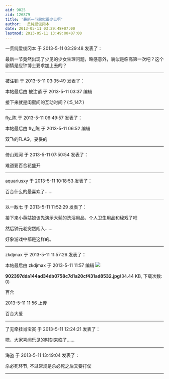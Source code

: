 ```yaml
---
aid: 9025
zid: 126879
title: '最新一节貌似很少见啊'
author: 一贯纯爱俊冈本
date: 2013-05-11 03:29:48+07:00
lastmod: 2013-05-11 13:49:00+07:00
---
```


一贯纯爱俊冈本 于 2013-5-11 03:29:48 发表了：

最新一节竟然出现了少见的少女生理问题，略感意外，貌似是临高第一次吧？这个剧情是应钟博士要求加上去的？

---------

被注销 于 2013-5-11 03:35:49 发表了：

本帖最后由 被注销 于 2013-5-11 03:37 编辑 

接下来就是闺蜜间的互动时间？{:5\_147:}

---------

fly_陈 于 2013-5-11 06:49:57 发表了：

本帖最后由 fly\_陈 于 2013-5-11 06:52 编辑 

双飞的FLAG，妥妥的

---------

倚山观河 于 2013-5-11 07:50:54 发表了：

难道要百合花盛开

---------

aquariusxy 于 2013-5-11 10:18:53 发表了：

百合什么的最喜欢了......

---------

以一敌七 于 2013-5-11 11:52:29 发表了：

接下来小英姑娘该先演示大髡的洗浴用品、个人卫生用品和秘戏了吧

然后钟元老突然闯入……

好象游戏中都是这样的。

---------

zkdjmax 于 2013-5-11 11:57:26 发表了：

本帖最后由 zkdjmax 于 2013-5-11 11:57 编辑 ![](https://cdn.jsdelivr.net/gh/lzjluzijie/beichao@main/img/115650mouglni63ronp5um.jpg)



**902397dda144ad34db0758c7d1a20cf431ad8532.jpg**(34.44 KB, 下载次数: 0)



百合



2013-5-11 11:56 上传



百合大爱

---------

了无牵挂肖宝寅 于 2013-5-11 12:24:21 发表了：

嗯，大家喜闻乐见的时刻来临了……

---------

海盗 于 2013-5-11 13:49:04 发表了：

杀必死环节, 不过常规是杀必死之后又要打仗

---------

